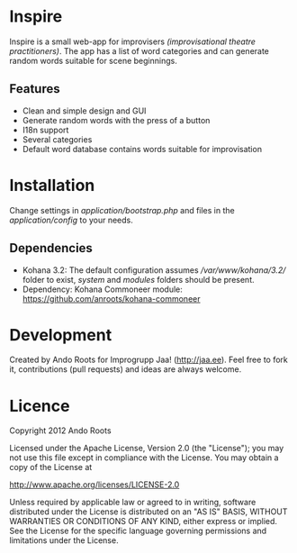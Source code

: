 Inspire
=======

Inspire is a small web-app for improvisers _(improvisational theatre practitioners)_.
The app has a list of word categories and can generate random words suitable for scene beginnings.

Features
--------

* Clean and simple design and GUI
* Generate random words with the press of a button
* I18n support
* Several categories
* Default word database contains words suitable for improvisation

Installation
=============

Change settings in _application/bootstrap.php_ and files in the _application/config_ to your needs.

Dependencies
-------------

* Kohana 3.2: The default configuration assumes _/var/www/kohana/3.2/_ folder to exist, _system_ and _modules_ folders should be present.
* Dependency: Kohana Commoneer module: https://github.com/anroots/kohana-commoneer


Development
===========

Created by Ando Roots for Improgrupp Jaa! (http://jaa.ee).
Feel free to fork it, contributions (pull requests) and ideas are always welcome.

Licence
=======

Copyright 2012 Ando Roots

Licensed under the Apache License, Version 2.0 (the "License");
you may not use this file except in compliance with the License.
You may obtain a copy of the License at

 http://www.apache.org/licenses/LICENSE-2.0

Unless required by applicable law or agreed to in writing, software
distributed under the License is distributed on an "AS IS" BASIS,
WITHOUT WARRANTIES OR CONDITIONS OF ANY KIND, either express or implied.
See the License for the specific language governing permissions and
limitations under the License.